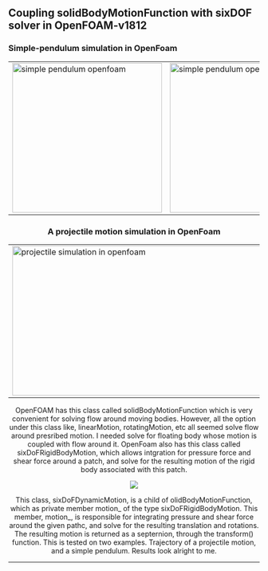 ## Coupling solidBodyMotionFunction with sixDOF solver in OpenFOAM-v1812

### Simple-pendulum simulation in OpenFoam

<center>
<table>
    <tr>
        <td>
          <img src="https://github.com/krajit/sixDoFDynamicMotion/blob/master/images/pendulum_U.gif?raw=true" alt="simple pendulum openfoam" height="300rem" width="300rem">
        </td>        
        <td>
          <img src="https://github.com/krajit/sixDoFDynamicMotion/blob/master/images/pendulum_meshMotion.gif?raw=true" alt="simple pendulum openfoam" height="300rem" width="300rem">
        </td>        
</tr>
</table>



### A projectile motion simulation in OpenFoam

<table>
    <tr>
        <td>
          <img src="https://github.com/krajit/sixDoFDynamicMotion/blob/master/images/projectileVelocity.gif" alt="projectile simulation in openfoam" height="300rem" width="500rem">
        </td>        
        <td>
          <img src="https://github.com/krajit/sixDoFDynamicMotion/blob/master/images/projectileMesh.gif?raw=true" alt="projectile simulation in openfoam" height="300rem" width="500rem">
        </td>        
</tr>
</table>


OpenFOAM has this class called solidBodyMotionFunction which is very convenient for solving flow around moving bodies. However, all the option under this class like, linearMotion, rotatingMotion, etc all seemed solve flow around presribed motion. I needed solve for floating body whose motion is coupled with flow around it. OpenFoam also has this class called sixDoFRigidBodyMotion, which allows intgration for pressure force and shear force around a patch, and solve for the resulting motion of the rigid body associated with this patch. 

![](https://github.com/krajit/sixDoFDynamicMotion/blob/master/images/inheritence.png?raw=true)

This class, sixDoFDynamicMotion, is a child of olidBodyMotionFunction, which as private member motion_ of the type sixDoFRigidBodyMotion. This member, motion_, is responsible for integrating pressure and shear force around the given pathc, and solve for the resulting  translation and rotations. The resulting motion is returned as a septernion, through the transform() function. This is tested on two examples. Trajectory of a projectile motion, and a simple pendulum. Results look alright to me. 

----------------
